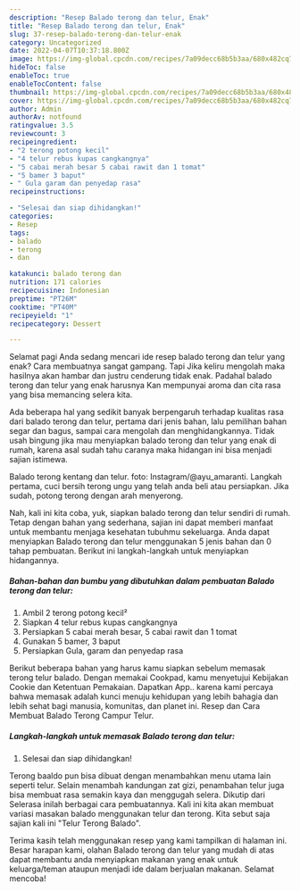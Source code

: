 ```yaml
---
description: "Resep Balado terong dan telur, Enak"
title: "Resep Balado terong dan telur, Enak"
slug: 37-resep-balado-terong-dan-telur-enak
category: Uncategorized
date: 2022-04-07T10:37:18.800Z
image: https://img-global.cpcdn.com/recipes/7a09decc68b5b3aa/680x482cq70/balado-terong-dan-telur-foto-resep-utama.jpg
hideToc: false
enableToc: true
enableTocContent: false
thumbnail: https://img-global.cpcdn.com/recipes/7a09decc68b5b3aa/680x482cq70/balado-terong-dan-telur-foto-resep-utama.jpg
cover: https://img-global.cpcdn.com/recipes/7a09decc68b5b3aa/680x482cq70/balado-terong-dan-telur-foto-resep-utama.jpg
author: Admin
authorAv: notfound
ratingvalue: 3.5
reviewcount: 3
recipeingredient:
- "2 terong potong kecil"
- "4 telur rebus kupas cangkangnya"
- "5 cabai merah besar 5 cabai rawit dan 1 tomat"
- "5 bamer 3 baput"
- " Gula garam dan penyedap rasa"
recipeinstructions:

- "Selesai dan siap dihidangkan!"
categories:
- Resep
tags:
- balado
- terong
- dan

katakunci: balado terong dan 
nutrition: 171 calories
recipecuisine: Indonesian
preptime: "PT26M"
cooktime: "PT40M"
recipeyield: "1"
recipecategory: Dessert

---
```



Selamat pagi Anda sedang mencari ide resep balado terong dan telur yang enak? Cara membuatnya sangat gampang. Tapi Jika keliru mengolah maka hasilnya akan hambar dan justru cenderung tidak enak. Padahal balado terong dan telur yang enak harusnya Kan mempunyai aroma dan cita rasa yang bisa memancing selera kita.


Ada beberapa hal yang sedikit banyak berpengaruh terhadap kualitas rasa dari balado terong dan telur, pertama dari jenis bahan, lalu pemilihan bahan segar dan bagus, sampai cara mengolah dan menghidangkannya. Tidak usah bingung jika mau menyiapkan balado terong dan telur yang enak di rumah, karena asal sudah tahu caranya maka hidangan ini bisa menjadi sajian istimewa.

Balado terong kentang dan telur. foto: Instagram/@ayu_amaranti. Langkah pertama, cuci bersih terong ungu yang telah anda beli atau persiapkan. Jika sudah, potong terong dengan arah menyerong.


Nah, kali ini kita coba, yuk, siapkan balado terong dan telur sendiri di rumah. Tetap dengan bahan yang sederhana, sajian ini dapat memberi manfaat untuk membantu menjaga kesehatan tubuhmu sekeluarga. Anda dapat menyiapkan Balado terong dan telur menggunakan 5 jenis bahan dan 0 tahap pembuatan. Berikut ini langkah-langkah untuk menyiapkan hidangannya.

<!--inarticleads1-->

##### Bahan-bahan dan bumbu yang dibutuhkan dalam pembuatan Balado terong dan telur:

1. Ambil 2 terong potong kecil²
1. Siapkan 4 telur rebus kupas cangkangnya
1. Persiapkan 5 cabai merah besar, 5 cabai rawit dan 1 tomat
1. Gunakan 5 bamer, 3 baput
1. Persiapkan  Gula, garam dan penyedap rasa


Berikut beberapa bahan yang harus kamu siapkan sebelum memasak terong telur balado. Dengan memakai Cookpad, kamu menyetujui Kebijakan Cookie dan Ketentuan Pemakaian. Dapatkan App.. karena kami percaya bahwa memasak adalah kunci menuju kehidupan yang lebih bahagia dan lebih sehat bagi manusia, komunitas, dan planet ini. Resep dan Cara Membuat Balado Terong Campur Telur. 

<!--inarticleads2-->

##### Langkah-langkah untuk memasak Balado terong dan telur:


1. Selesai dan siap dihidangkan!

Terong baaldo pun bisa dibuat dengan menambahkan menu utama lain seperti telur. Selain menambah kandungan zat gizi, penambahan telur juga bisa membuat rasa semakin kaya dan menggugah selera. Dikutip dari Selerasa inilah berbagai cara pembuatannya. Kali ini kita akan membuat variasi masakan balado menggunakan telur dan terong. Kita sebut saja sajian kali ini &#34;Telur Terong Balado&#34;. 

Terima kasih telah menggunakan resep yang kami tampilkan di halaman ini. Besar harapan kami, olahan Balado terong dan telur yang mudah di atas dapat membantu anda menyiapkan makanan yang enak untuk keluarga/teman ataupun menjadi ide dalam berjualan makanan. Selamat mencoba!
